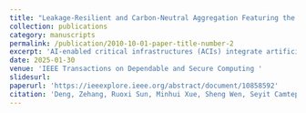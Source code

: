 ```yaml
---
title: "Leakage-Resilient and Carbon-Neutral Aggregation Featuring the Federated AI-enabled Critical Infrastructure"
collection: publications
category: manuscripts
permalink: /publication/2010-10-01-paper-title-number-2
excerpt: 'AI-enabled critical infrastructures (ACIs) integrate artificial intelligence (AI) technologies into various essential systems and services that are vital to the functioning of society, offering significant implications for efficiency, security and resilience. While adopting decentralized AI approaches (such as federated learning technology) in ACIs is plausible, private and sensitive data are still susceptible to data reconstruction attacks through gradient optimization. In this work, we propose Compressed Differentially Private Aggregation (CDPA), a leakage-resilient, communication-efficient, and carbon-neutral approach for ACI networks. Specifically, CDPA has introduced a novel random bit-flipping mechanism as its primary innovation. This mechanism first converts gradients into a specific binary representation and then selectively flips masked bits with a certain probability. The proposed bit-flipping introduces a larger variance to the noise while providing differentially private protection and commendable efforts in energy savings while applying vector quantization techniques within the context of federated learning. The experimental evaluation indicates that CDPA can reduce communication cost by half while preserving model utility. Moreover, we demonstrate that CDPA can effectively defend against state-of-the-art data reconstruction attacks in both computer vision and natural language processing tasks. We highlight existing benchmarks that generate 2.6x to over 100x more carbon emissions than CDPA. We hope that the CDPA developed in this paper can inform the federated AI-enabled critical infrastructure of a more balanced trade-off between utility and privacy, resilience protection, as well as a better carbon offset with less communication overhead.'
date: 2025-01-30
venue: 'IEEE Transactions on Dependable and Secure Computing '
slidesurl: 
paperurl: 'https://ieeexplore.ieee.org/abstract/document/10858592'
citation: 'Deng, Zehang, Ruoxi Sun, Minhui Xue, Sheng Wen, Seyit Camtepe, Surya Nepal, and Yang Xiang. "Leakage-Resilient and Carbon-Neutral Aggregation Featuring the Federated AI-Enabled Critical Infrastructure," in IEEE Transactions on Dependable and Secure Computing, vol. 22, no. 4, pp. 3661-3675, July-Aug. 2025, doi: 10.1109/TDSC.2025.3532957.'
---
```

